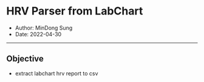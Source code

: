 # HRV Parser from LabChart

- Author: MinDong Sung
- Date: 2022-04-30

---

## Objective

- extract labchart hrv report to csv

